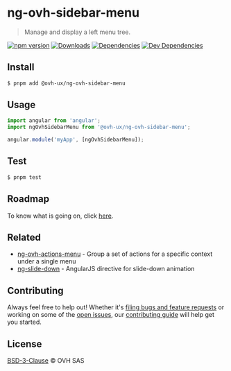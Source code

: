 # ng-ovh-sidebar-menu

> Manage and display a left menu tree.

[![npm version](https://badgen.net/npm/v/@ovh-ux/ng-ovh-sidebar-menu)](https://www.npmjs.com/package/@ovh-ux/ng-ovh-sidebar-menu) [![Downloads](https://badgen.net/npm/dt/@ovh-ux/ng-ovh-sidebar-menu)](https://npmjs.com/package/@ovh-ux/ng-ovh-sidebar-menu) [![Dependencies](https://badgen.net/david/dep/ovh/manager/packages/components/ng-ovh-sidebar-menu)](https://npmjs.com/package/@ovh-ux/ng-ovh-sidebar-menu?activeTab=dependencies) [![Dev Dependencies](https://badgen.net/david/dev/ovh/manager/packages/components/ng-ovh-sidebar-menu)](https://npmjs.com/package/@ovh-ux/ng-ovh-sidebar-menu?activeTab=dependencies)

## Install

```sh
$ pnpm add @ovh-ux/ng-ovh-sidebar-menu
```

## Usage

```js
import angular from 'angular';
import ngOvhSidebarMenu from '@ovh-ux/ng-ovh-sidebar-menu';

angular.module('myApp', [ngOvhSidebarMenu]);
```

## Test

```sh
$ pnpm test
```

## Roadmap

To know what is going on, click [here](./ROADMAP.md).

## Related

- [ng-ovh-actions-menu](https://github.com/ovh/manager/tree/master/packages/components/ng-ovh-actions-menu) - Group a set of actions for a specific context under a single menu
- [ng-slide-down](https://github.com/TheRusskiy/ng-slide-down) - AngularJS directive for slide-down animation

## Contributing

Always feel free to help out! Whether it's [filing bugs and feature requests](https://github.com/ovh/manager/issues/new) or working on some of the [open issues](https://github.com/ovh/manager/issues), our [contributing guide](https://github.com/ovh/manager/blob/master/CONTRIBUTING.md) will help get you started.

## License

[BSD-3-Clause](LICENSE) © OVH SAS
